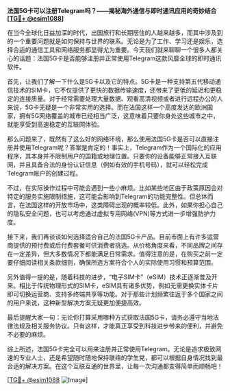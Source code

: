 **法国5G卡可以注册Telegram吗？——揭秘海外通信与即时通讯应用的奇妙结合[[TG💪+ @esim1088](https://t.me/s/esim1088)]**

在当今全球化日益加深的时代，出国旅行和长期居住的人越来越多，而其中涉及到的一个重要问题就是如何保持与世界的联系。无论是为了工作、学习还是娱乐，选择合适的通信工具和网络服务都显得尤为重要。今天我们就来聊聊一个很多人都关心的话题：法国5G卡是否能够注册并正常使用Telegram这款风靡全球的即时通讯软件。

首先，让我们了解一下什么是5G卡以及它的特点。5G卡是一种支持第五代移动通信技术的SIM卡，它不仅提供了更快的数据传输速度，还带来了更低的延迟和更稳定的连接质量。对于经常需要处理大量数据、观看高清视频或者进行远程办公的人来说，5G卡无疑是一个非常实用的选择。而在法国这样一个高度发达的欧洲国家，拥有5G网络覆盖的城市已经相当广泛，这意味着只要你身处这些城市之中，就能享受到高速稳定的互联网体验。

那么问题来了，既然有了这么好的网络环境，那么使用法国5G卡是否可以直接注册并使用Telegram呢？答案是肯定的！事实上，Telegram作为一个国际化的应用程序，其本身并不限制用户的国籍或地理位置。只要你的设备能够正常接入互联网，并且具备合法的身份认证信息（例如有效的手机号码），就可以轻松完成Telegram账户的创建过程。

不过，在实际操作过程中可能会遇到一些小麻烦。比如某些地区由于政策原因会对特定的服务实施限制措施，这可能会影响到Telegram的功能完整性。但总体而言，在法国这样的开放市场中，这类障碍出现的概率较低。此外，如果你担心自己的隐私安全问题，也可以考虑通过虚拟专用网络(VPN)等方式进一步增强防护力度。

接下来，我们再谈谈如何选择适合自己的法国5G卡产品。目前市面上有许多运营商提供的预付费或后付费套餐可供消费者挑选。从价格角度来看，不同品牌之间存在一定差异，但大多数情况下都能满足日常需求。值得注意的是，在购买之前一定要仔细阅读相关条款细则，确保所选方案符合个人的实际使用习惯和预算范围。

另外值得一提的是，随着科技的进步，“电子SIM卡”（eSIM）技术正逐渐普及开来。相比于传统物理形式的SIM卡，eSIM具有诸多优势，例如无需更换实体卡片即可切换运营商、支持多终端共享等功能。对于那些计划频繁往返于多个国家之间的用户来说，这种新型解决方案无疑更加便捷高效。

最后提醒大家一句：无论你打算采用哪种方式获取法国5G卡，请务必遵守当地法律法规及相关服务协议。只有这样，才能真正享受到科技进步带来的便利，并避免不必要的麻烦。

综上所述，法国5G卡完全可以用来注册并正常使用Telegram。无论是追求极致网速的专业人士，还是希望随时随地保持联络的学生党，都可以根据自身情况找到最合适的解决方案。在这个互联互通的世界里，让每一次沟通都变得简单而顺畅吧！

[[TG💪+ @esim1088](https://t.me/s/esim1088) ![Image](https://i.postimg.cc/4NQfJmqS/Snipaste-2025-05-13-00-14-12.png)]